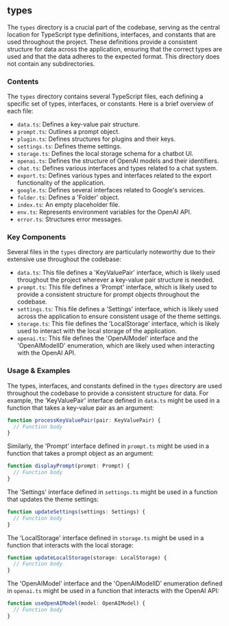 
## types

The `types` directory is a crucial part of the codebase, serving as the central location for TypeScript type definitions, interfaces, and constants that are used throughout the project. These definitions provide a consistent structure for data across the application, ensuring that the correct types are used and that the data adheres to the expected format. This directory does not contain any subdirectories.

### Contents

The `types` directory contains several TypeScript files, each defining a specific set of types, interfaces, or constants. Here is a brief overview of each file:

- `data.ts`: Defines a key-value pair structure.
- `prompt.ts`: Outlines a prompt object.
- `plugin.ts`: Defines structures for plugins and their keys.
- `settings.ts`: Defines theme settings.
- `storage.ts`: Defines the local storage schema for a chatbot UI.
- `openai.ts`: Defines the structure of OpenAI models and their identifiers.
- `chat.ts`: Defines various interfaces and types related to a chat system.
- `export.ts`: Defines various types and interfaces related to the export functionality of the application.
- `google.ts`: Defines several interfaces related to Google's services.
- `folder.ts`: Defines a 'Folder' object.
- `index.ts`: An empty placeholder file.
- `env.ts`: Represents environment variables for the OpenAI API.
- `error.ts`: Structures error messages.

### Key Components

Several files in the `types` directory are particularly noteworthy due to their extensive use throughout the codebase:

- `data.ts`: This file defines a 'KeyValuePair' interface, which is likely used throughout the project wherever a key-value pair structure is needed.
- `prompt.ts`: This file defines a 'Prompt' interface, which is likely used to provide a consistent structure for prompt objects throughout the codebase.
- `settings.ts`: This file defines a 'Settings' interface, which is likely used across the application to ensure consistent usage of the theme settings.
- `storage.ts`: This file defines the 'LocalStorage' interface, which is likely used to interact with the local storage of the application.
- `openai.ts`: This file defines the 'OpenAIModel' interface and the 'OpenAIModelID' enumeration, which are likely used when interacting with the OpenAI API.

### Usage & Examples

The types, interfaces, and constants defined in the `types` directory are used throughout the codebase to provide a consistent structure for data. For example, the 'KeyValuePair' interface defined in `data.ts` might be used in a function that takes a key-value pair as an argument:

```typescript
function processKeyValuePair(pair: KeyValuePair) {
  // Function body
}
```

Similarly, the 'Prompt' interface defined in `prompt.ts` might be used in a function that takes a prompt object as an argument:

```typescript
function displayPrompt(prompt: Prompt) {
  // Function body
}
```

The 'Settings' interface defined in `settings.ts` might be used in a function that updates the theme settings:

```typescript
function updateSettings(settings: Settings) {
  // Function body
}
```

The 'LocalStorage' interface defined in `storage.ts` might be used in a function that interacts with the local storage:

```typescript
function updateLocalStorage(storage: LocalStorage) {
  // Function body
}
```

The 'OpenAIModel' interface and the 'OpenAIModelID' enumeration defined in `openai.ts` might be used in a function that interacts with the OpenAI API:

```typescript
function useOpenAIModel(model: OpenAIModel) {
  // Function body
}
```

